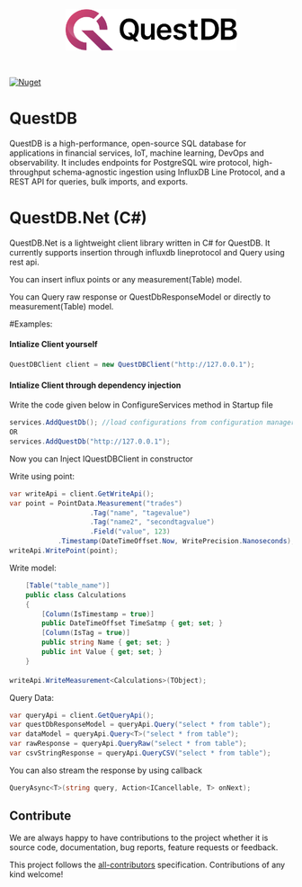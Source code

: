 <div align="center">
  <img alt="QuestDB Logo" src="https://raw.githubusercontent.com/questdb/questdb/master/.github/logo-readme.png" width="305px"/>
</div>
<p>&nbsp;</p>

[![Nuget](https://img.shields.io/nuget/v/Questdb.Net)](https://www.nuget.org/packages/Questdb.Net/)

# QuestDB

QuestDB is a high-performance, open-source SQL database for applications in
financial services, IoT, machine learning, DevOps and observability. It includes
endpoints for PostgreSQL wire protocol, high-throughput schema-agnostic
ingestion using InfluxDB Line Protocol, and a REST API for queries, bulk
imports, and exports.

# QuestDB.Net (C#)
QuestDB.Net is a lightweight client library written in C# for QuestDB.
It currently supports insertion through influxdb lineprotocol and Query using rest api.

You can insert influx points or any measurement(Table) model.

You can Query raw response or QuestDbResponseModel or directly to measurement(Table) model.

#Examples:

#### Intialize Client yourself

```csharp
QuestDBClient client = new QuestDBClient("http://127.0.0.1");
```

#### Intialize Client through dependency injection

Write the code given below in ConfigureServices method in Startup file
```csharp
services.AddQuestDb(); //load configurations from configuration manager using section name "questdb"
OR
services.AddQuestDb("http://127.0.0.1");
```
Now you can Inject IQuestDBClient in constructor


Write using point:
```csharp
var writeApi = client.GetWriteApi();
var point = PointData.Measurement("trades")
                    .Tag("name", "tagevalue")
                    .Tag("name2", "secondtagvalue")
                    .Field("value", 123)
		    .Timestamp(DateTimeOffset.Now, WritePrecision.Nanoseconds);
writeApi.WritePoint(point);
```
Write model:
```csharp
    [Table("table_name")]
    public class Calculations
    {
        [Column(IsTimestamp = true)]
        public DateTimeOffset TimeSatmp { get; set; }
        [Column(IsTag = true)]
        public string Name { get; set; }
        public int Value { get; set; }
    }
    
writeApi.WriteMeasurement<Calculations>(TObject);
```

Query Data:
```csharp
var queryApi = client.GetQueryApi();
var questDbResponseModel = queryApi.Query("select * from table");
var dataModel = queryApi.Query<T>("select * from table");
var rawResponse = queryApi.QueryRaw("select * from table");
var csvStringResponse = queryApi.QueryCSV("select * from table");
```

You can also stream the response by using callback
```csharp
QueryAsync<T>(string query, Action<ICancellable, T> onNext);
```

## Contribute

We are always happy to have contributions to the project whether it is source
code, documentation, bug reports, feature requests or feedback.

This project follows the
[all-contributors](https://github.com/all-contributors/all-contributors)
specification. Contributions of any kind welcome!
